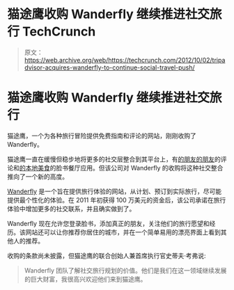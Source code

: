 # 猫途鹰收购 Wanderfly 继续推进社交旅行 TechCrunch

> 原文：<https://web.archive.org/web/https://techcrunch.com/2012/10/02/tripadvisor-acquires-wanderfly-to-continue-social-travel-push/>

# 猫途鹰收购 Wanderfly 继续推进社交旅行

猫途鹰，一个为各种旅行冒险提供免费指南和评论的网站，刚刚收购了 Wanderfly。

猫途鹰一直在缓慢但稳步地将更多的社交层整合到其平台上，有[的朋友的朋友](https://web.archive.org/web/20221209231659/https://beta.techcrunch.com/2012/04/11/trip-advisor-friend-of-a-friend/)的评论和[的本地美食](https://web.archive.org/web/20221209231659/https://beta.techcrunch.com/2012/06/20/tripadvisor-local-picks/)的脸书餐厅应用。但该公司对 Wanderfly 的收购将这种社交整合推向了一个新的高度。

[Wanderfly](https://web.archive.org/web/20221209231659/http://www.wanderfly.com/) 是一个旨在提供旅行体验的网站，从计划、预订到实际旅行，尽可能提供最个性化的体验。在 2011 年初获得 100 万美元的资金后，该公司承诺在旅行体验中增加更多的社交联系，并且确实做到了。

Wanderfly 现在允许您登录脸书，添加真正的朋友，关注他们的旅行愿望和经历。该网站还可以让你推荐你居住的城市，并在一个简单易用的漂亮界面上看到其他人的推荐。

收购的条款尚未披露，但猫途鹰的联合创始人兼首席执行官史蒂夫·考弗说:

> Wanderfly 团队了解社交旅行规划的价值。他们是我们在这一领域继续发展的巨大财富，我很高兴欢迎他们来到猫途鹰。